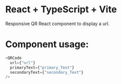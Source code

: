 # React + TypeScript + Vite

Responsive QR React component to display a url.

# Component usage:

```js
<QRCode
  url={"url"}
  primaryText={"primary_Text"}
  secondaryText={"secondary_Text"}
/>
```
